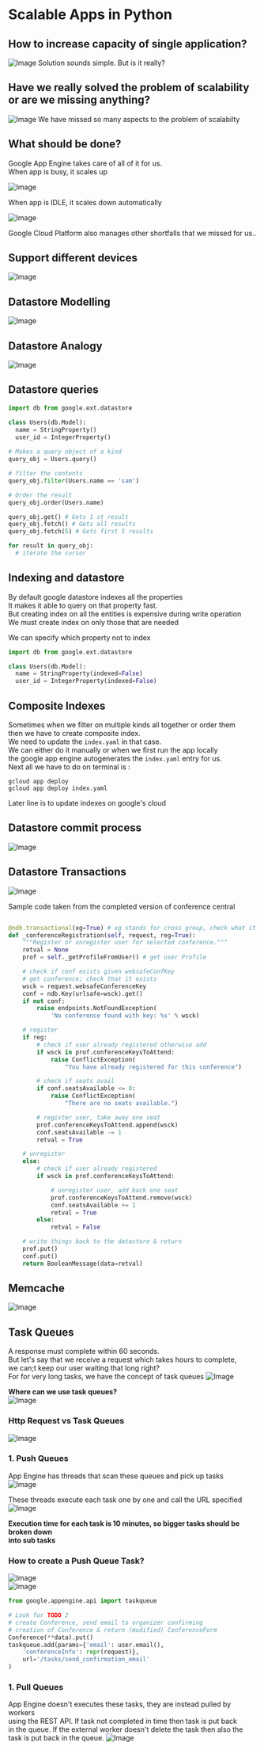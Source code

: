 # Scalable Apps in Python

## How to increase capacity of single application?

![Image](../master/assets/increase_capacity.png?raw=true)
Solution sounds simple. But is it really?  

## Have we really solved the problem of scalability or are we missing anything?

![Image](../master/assets/is_problem_solved.png?raw=true)
We have missed so many aspects to the problem of scalabilty  

## What should be done?  

Google App Engine takes care of all of it for us.  
When app is busy, it scales up  

![Image](../master/assets/scale_up.png?raw=true)  

When app is IDLE, it scales down automatically  

![Image](../master/assets/scale_down.png?raw=true)  

Google Cloud Platform also manages other shortfalls that we missed for us..  

## Support different devices

![Image](../master/assets/cloud_endpoints.png?raw=true)  

## Datastore Modelling

![Image](../master/assets/datastore_modelling.png?raw=true)  

## Datastore Analogy

![Image](../master/assets/datastore_analogy.png?raw=true)  

## Datastore queries

```python
import db from google.ext.datastore

class Users(db.Model):
  name = StringProperty()
  user_id = IntegerProperty()
  
# Makes a query object of a kind
query_obj = Users.query()

# filter the contents
query_obj.filter(Users.name == 'sam')

# Order the result
query_obj.order(Users.name)

query_obj.get() # Gets 1 st result
query_obj.fetch() # Gets all results
query_obj.fetch(5) # Gets first 5 results

for result in query_obj:
  # iterate the cursor

```

## Indexing and datastore
By default google datastore indexes all the properties  
It makes it able to query on that property fast.  
But creating index on all the entities is expensive during write operation  
We must create index on only those that are needed  

We can specify which property not to index  

```python
import db from google.ext.datastore

class Users(db.Model):
  name = StringProperty(indexed=False)
  user_id = IntegerProperty(indexed=False)
```

## Composite Indexes

Sometimes when we filter on multiple kinds all together or order them  
then we have to create composite index.  
We need to update the `index.yaml` in that case.  
We can either do it manually or when we first run the app locally  
the google app engine autogenerates the `index.yaml` entry for us.  
Next all we have to do on terminal is :  
```
gcloud app deploy
gcloud app deploy index.yaml
```
Later line is to update indexes on google's cloud

## Datastore commit process

![Image](../master/assets/datastore_commit.png?raw=true)  

## Datastore Transactions

![Image](../master/assets/transactions.png?raw=true)  

Sample code taken from the completed version of conference central
```python

@ndb.transactional(xg=True) # xg stands for cross group, check what it means and where it is used
def _conferenceRegistration(self, request, reg=True):
    """Register or unregister user for selected conference."""
    retval = None
    prof = self._getProfileFromUser() # get user Profile

    # check if conf exists given websafeConfKey
    # get conference; check that it exists
    wsck = request.websafeConferenceKey
    conf = ndb.Key(urlsafe=wsck).get()
    if not conf:
        raise endpoints.NotFoundException(
            'No conference found with key: %s' % wsck)

    # register
    if reg:
        # check if user already registered otherwise add
        if wsck in prof.conferenceKeysToAttend:
            raise ConflictException(
                "You have already registered for this conference")

        # check if seats avail
        if conf.seatsAvailable <= 0:
            raise ConflictException(
                "There are no seats available.")

        # register user, take away one seat
        prof.conferenceKeysToAttend.append(wsck)
        conf.seatsAvailable -= 1
        retval = True

    # unregister
    else:
        # check if user already registered
        if wsck in prof.conferenceKeysToAttend:

            # unregister user, add back one seat
            prof.conferenceKeysToAttend.remove(wsck)
            conf.seatsAvailable += 1
            retval = True
        else:
            retval = False

    # write things back to the datastore & return
    prof.put()
    conf.put()
    return BooleanMessage(data=retval)
```

## Memcache

![Image](../master/assets/memcache.png?raw=true)  

## Task Queues
A response must complete within 60 seconds.  
But let's say that we receive a request which takes hours to complete,  
we can;t keep our user waiting that long right?  
For for very long tasks, we have the concept of task queues
![Image](../master/assets/task_queues.png?raw=true)  

**Where can we use task queues?**  
![Image](../master/assets/task_queues_usage.png?raw=true)  

### Http Request vs Task Queues

![Image](../master/assets/http_vs_task_queue.png?raw=true)  

### 1. Push Queues
App Engine has threads that scan these queues and pick up tasks  
![Image](../master/assets/push_queues.png?raw=true)  

These threads execute each task one by one and call the URL specified  
![Image](../master/assets/push_queues_1.png?raw=true)  

**Execution time for each task is 10 minutes, so bigger tasks should be broken down  
into sub tasks**

### How to create a Push Queue Task?

![Image](../master/assets/task_queues_2.png?raw=true)  
![Image](../master/assets/task_queues_2.png?raw=true)  

```python
from google.appengine.api import taskqueue

# Look for TODO 2
# create Conference, send email to organizer confirming
# creation of Conference & return (modified) ConferenceForm
Conference(**data).put()
taskqueue.add(params={'email': user.email(),
    'conferenceInfo': repr(request)},
    url='/tasks/send_confirmation_email'
)
```

### 1. Pull Queues
App Engine doesn't executes these tasks, they are instead pulled by workers  
using the REST API. If task not completed in time then task is put back  
in the queue. If the external worker doesn't delete the task then also the  
task is put back in the queue.
![Image](../master/assets/pull_queues.png?raw=true)  

